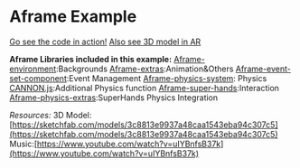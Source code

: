 # Aframe Example 

[Go see the code in action!](https://geli25.github.io/aframe_example/)
[Also see 3D model in AR](https://geli25.github.io/aframe_example/ar-example.html)

**Aframe Libraries included in this example:**
[Aframe-environment](https://github.com/feiss/aframe-environment-component):Backgrounds
[Aframe-extras](https://github.com/donmccurdy/aframe-extras):Animation&Others
[Aframe-event-set-component](https://github.com/ngokevin/kframe/tree/master/components/event-set):Event Management
[Aframe-physics-system](https://github.com/donmccurdy/aframe-physics-system): Physics
[CANNON.js](https://github.com/schteppe/cannon.js/wiki/Hello-Cannon.js!):Additional Physics function
[Aframe-super-hands](https://github.com/wmurphyrd/aframe-super-hands-component):Interaction
[Aframe-physics-extras](https://github.com/wmurphyrd/aframe-physics-extras):SuperHands Physics Integration

*Resources:*
3D Model:[https://sketchfab.com/models/3c8813e9937a48caa1543eba94c307c5](https://sketchfab.com/models/3c8813e9937a48caa1543eba94c307c5)
Music:[https://www.youtube.com/watch?v=uIYBnfsB37k](https://www.youtube.com/watch?v=uIYBnfsB37k)
